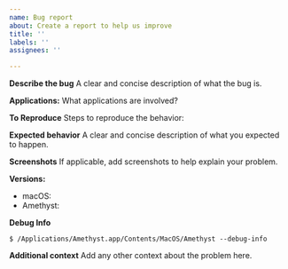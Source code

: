 ```yaml
---
name: Bug report
about: Create a report to help us improve
title: ''
labels: ''
assignees: ''

---
```


**Describe the bug**
A clear and concise description of what the bug is.

**Applications:**
What applications are involved?

**To Reproduce**
Steps to reproduce the behavior:

**Expected behavior**
A clear and concise description of what you expected to happen.

**Screenshots**
If applicable, add screenshots to help explain your problem.

**Versions:**
 - macOS: 
 - Amethyst: 
 
**Debug Info**
```
$ /Applications/Amethyst.app/Contents/MacOS/Amethyst --debug-info
```

**Additional context**
Add any other context about the problem here.
